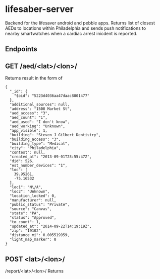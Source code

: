 # lifesaber-server

Backend for the lifesaver android and pebble apps. Returns list of closest AEDs to locations within Philadelphia and
sends push notifications to nearby smartwatches when a cardiac arrest inicdent is reported.

Endpoints
---

## GET /aed/&lt;lat&gt;/&lt;lon&gt;/
Returns result in the form of
```
{
  "_id": {
    "$oid": "5223d4036aa47daac8001477"
  },
  "additional_sources": null,
  "address": "1500 Market St",
  "aed_access": "3",
  "aed_count": "1",
  "aed_used": "I don't know",
  "aed_working": "Unknown",
  "app_visible": 1,
  "building": "Steven J Gilbert Dentistry",
  "building_access": "3",
  "building_type": "Medical",
  "city": "Philadelphia",
  "contest": null,
  "created_at": "2013-09-01T23:55:47Z",
  "did": 526,
  "est_number_devices": "1",
  "loc": [
    39.95261,
    -75.16532
  ],
  "loc1": "N\/A",
  "loc2": "Unknown",
  "location_locked": 0,
  "manufacturer": null,
  "public_status": "Private",
  "source": "Canvas",
  "state": "PA",
  "status": "Approved",
  "to_count": 1,
  "updated_at": "2014-09-22T14:19:19Z",
  "zip": "19102",
  "distance_mi": 0.005519959,
  "light_map_marker": 0
}
```

## POST &lt;lat&gt;/&lt;lon&gt;/
/report/&lt;lat&gt;/&lt;lon&gt;/
Returns 
